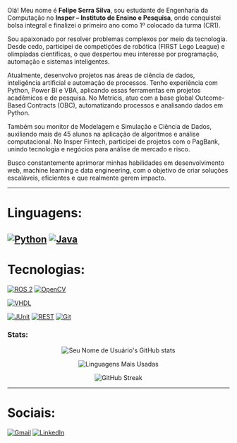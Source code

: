 Olá! Meu nome é **Felipe Serra Silva**, sou estudante de Engenharia da Computação no **Insper – Instituto de Ensino e Pesquisa**, onde conquistei bolsa integral e finalizei o primeiro ano como 1º colocado da turma (CR1).

Sou apaixonado por resolver problemas complexos por meio da tecnologia. Desde cedo, participei de competições de robótica (FIRST Lego League) e olimpíadas científicas, o que despertou meu interesse por programação, automação e sistemas inteligentes.

Atualmente, desenvolvo projetos nas áreas de ciência de dados, inteligência artificial e automação de processos. Tenho experiência com Python, Power BI e VBA, aplicando essas ferramentas em projetos acadêmicos e de pesquisa. No Metricis, atuo com a base global Outcome-Based Contracts (OBC), automatizando processos e analisando dados em Python.

Também sou monitor de Modelagem e Simulação e Ciência de Dados, auxiliando mais de 45 alunos na aplicação de algoritmos e análise computacional. No Insper Fintech, participei de projetos com o PagBank, unindo tecnologia e negócios para análise de mercado e risco.

Busco constantemente aprimorar minhas habilidades em desenvolvimento web, machine learning e data engineering, com o objetivo de criar soluções escaláveis, eficientes e que realmente gerem impacto.

---

# Linguagens:

[![Python](https://img.shields.io/badge/Python-3670A0?style=for-the-badge&logo=python&logoColor=ffdd54)](URL_OPCIONAL) 
[![Java](https://img.shields.io/badge/Java-007396?style=for-the-badge&logo=java&logoColor=white)](URL_OPCIONAL)
---

# Tecnologias:

[![ROS 2](https://img.shields.io/badge/ROS_2-22314E?style=for-the-badge&logo=ros&logoColor=white)](URL_OPCIONAL)
[![OpenCV](https://img.shields.io/badge/OpenCV-5C3EE8?style=for-the-badge&logo=opencv&logoColor=white)](URL_OPCIONAL)

[![VHDL](https://img.shields.io/badge/VHDL-6386C5?style=for-the-badge&logo=microchip&logoColor=white)](URL_OPCIONAL)

[![JUnit](https://img.shields.io/badge/JUnit-25A190?style=for-the-badge&logo=junit5&logoColor=white)](URL_OPCIONAL)
[![REST](https://img.shields.io/badge/REST-02303A?style=for-the-badge&logo=go&logoColor=white)](URL_OPCIONAL)
[![Git](https://img.shields.io/badge/Git-F05032?style=for-the-badge&logo=git&logoColor=white)](URL_OPCIONAL)

### Stats:

<p align="center">
  <img src="https://github-readme-stats.vercel.app/api?username=Felipe-Serra-Silva&show_icons=true&theme=dark" alt="Seu Nome de Usuário's GitHub stats" />
</p>

<p align="center">
  <img src="https://github-readme-stats.vercel.app/api/top-langs/?username=Felipe-Serra-Silva&layout=compact&theme=dark" alt="Linguagens Mais Usadas" />
</p>

<p align="center">
  <img src="https://github-readme-streak-stats.herokuapp.com/?user=Felipe-Serra-Silva&theme=dark" alt="GitHub Streak" />
</p>

---

# Sociais:

<p align="left">
  <a href="mailto:felipess16@al.insper.edu.br"><img src="https://img.shields.io/badge/Gmail-D14836?style=for-the-badge&logo=gmail&logoColor=white" alt="Gmail" /></a>
  <a href="https://www.linkedin.com/in/felipe-serra-silva-a08843322"><img src="https://img.shields.io/badge/LinkedIn-0077B5?style=for-the-badge&logo=linkedin&logoColor=white" alt="LinkedIn" /></a>
</p>
